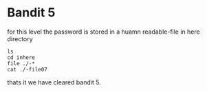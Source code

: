 # Bandit 5

for this level the password is stored in a huamn readable-file in here directory

```
ls
cd inhere
file ./-*
cat ./-file07
```

thats it we have cleared bandit 5.
